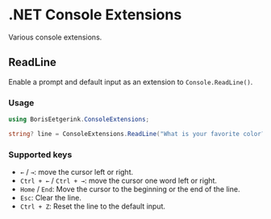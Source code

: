 # .NET Console Extensions

Various console extensions.

## ReadLine

Enable a prompt and default input as an extension to `Console.ReadLine()`.

### Usage

```csharp
using BorisEetgerink.ConsoleExtensions;

string? line = ConsoleExtensions.ReadLine("What is your favorite color?>", "Green");
```

### Supported keys

* `←` / `→`: move the cursor left or right.
* `Ctrl + ←` / `Ctrl + →`: move the cursor one word left or right.
* `Home` / `End`: Move the cursor to the beginning or the end of the line.
* `Esc`: Clear the line.
* `Ctrl + Z`: Reset the line to the default input.
